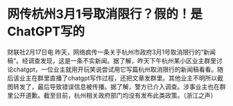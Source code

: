 # 网传杭州3月1号取消限行？假的！是ChatGPT写的

财联社2月17日电
昨天，网络疯传一条关于杭州市政府3月1号取消限行的“新闻稿”。经调查发现，这是一条不实新闻。据了解，昨天下午杭州某小区业主群里讨论chatgpt，一位业主就用开玩笑说尝试用它写篇杭州取消限行的新闻稿看看。随后该业主在群里直播了chatgpt写作过程，还把文章发群里。其他业主不明所以截图转发了，最后导致错误信息被传播。据了解，警方已介入调查。涉事业主也在群里公开道歉。截至目前，杭州相关政府部门均没有发布此类政策。（浙江之声）


